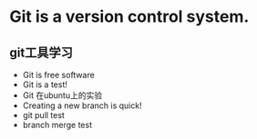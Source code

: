 # Git is a version control system.

## git工具学习

- Git is free software
- Git is a test!
- Git 在ubuntu上的实验
- Creating a new branch is quick!
- git pull test
- branch merge test
